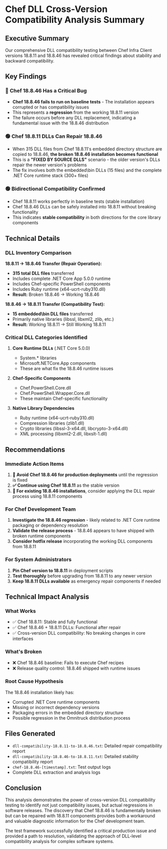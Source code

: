 Chef DLL Cross-Version Compatibility Analysis Summary
====================================================

## Executive Summary

Our comprehensive DLL compatibility testing between Chef Infra Client versions 18.8.11 and 18.8.46 has revealed critical findings about stability and backward compatibility.

## Key Findings

### 🔴 **Chef 18.8.46 Has a Critical Bug**
- **Chef 18.8.46 fails to run on baseline tests** - The installation appears corrupted or has compatibility issues
- This represents a **regression** from the working 18.8.11 version
- The failure occurs before any DLL replacement, indicating a fundamental issue with the 18.8.46 distribution

### 🟢 **Chef 18.8.11 DLLs Can Repair 18.8.46**
- When 315 DLL files from Chef 18.8.11's embedded directory structure are copied to 18.8.46, **the broken 18.8.46 installation becomes functional**
- This is a **"FIXED BY SOURCE DLLS"** scenario - the older version's DLLs repair the newer version's problems
- The fix involves both the embedded\bin DLLs (15 files) and the complete .NET Core runtime stack (300+ files)

### 🟢 **Bidirectional Compatibility Confirmed**
- Chef 18.8.11 works perfectly in baseline tests (stable installation)
- Chef 18.8.46 DLLs can be safely installed into 18.8.11 without breaking functionality
- This indicates **stable compatibility** in both directions for the core library components

## Technical Details

### DLL Inventory Comparison

**18.8.11 → 18.8.46 Transfer (Repair Operation):**
- **315 total DLL files** transferred
- Includes complete .NET Core App 5.0.0 runtime
- Includes Chef-specific PowerShell components
- Includes Ruby runtime (x64-ucrt-ruby310.dll)
- **Result:** Broken 18.8.46 → Working 18.8.46

**18.8.46 → 18.8.11 Transfer (Compatibility Test):**
- **15 embedded\bin DLL files** transferred
- Primarily native libraries (libssl, libxml2, zlib, etc.)
- **Result:** Working 18.8.11 → Still Working 18.8.11

### Critical DLL Categories Identified

1. **Core Runtime DLLs** (.NET Core 5.0.0)
   - System.* libraries
   - Microsoft.NETCore.App components
   - These are what fix the 18.8.46 runtime issues

2. **Chef-Specific Components**
   - Chef.PowerShell.Core.dll
   - Chef.PowerShell.Wrapper.Core.dll
   - These maintain Chef-specific functionality

3. **Native Library Dependencies**
   - Ruby runtime (x64-ucrt-ruby310.dll)
   - Compression libraries (zlib1.dll)
   - Crypto libraries (libssl-3-x64.dll, libcrypto-3-x64.dll)
   - XML processing (libxml2-2.dll, libxslt-1.dll)

## Recommendations

### Immediate Action Items

1. **🚨 Avoid Chef 18.8.46 for production deployments** until the regression is fixed
2. **✅ Continue using Chef 18.8.11** as the stable version
3. **🔧 For existing 18.8.46 installations**, consider applying the DLL repair process using 18.8.11 components

### For Chef Development Team

1. **Investigate the 18.8.46 regression** - likely related to .NET Core runtime packaging or dependency resolution
2. **Validate the release process** - 18.8.46 appears to have shipped with broken runtime components
3. **Consider hotfix release** incorporating the working DLL components from 18.8.11

### For System Administrators

1. **Pin Chef version to 18.8.11** in deployment scripts
2. **Test thoroughly** before upgrading from 18.8.11 to any newer version
3. **Keep 18.8.11 DLLs available** as emergency repair components if needed

## Technical Impact Analysis

### What Works
- ✅ Chef 18.8.11: Stable and fully functional
- ✅ Chef 18.8.46 + 18.8.11 DLLs: Functional after repair
- ✅ Cross-version DLL compatibility: No breaking changes in core interfaces

### What's Broken
- ❌ Chef 18.8.46 baseline: Fails to execute Chef recipes
- ❌ Release quality control: 18.8.46 shipped with runtime issues

### Root Cause Hypothesis
The 18.8.46 installation likely has:
- Corrupted .NET Core runtime components
- Missing or incorrect dependency versions
- Packaging errors in the embedded directory structure
- Possible regression in the Omnitruck distribution process

## Files Generated
- `dll-compatibility-18.8.11-to-18.8.46.txt`: Detailed repair compatibility report
- `dll-compatibility-18.8.46-to-18.8.11.txt`: Detailed stability compatibility report
- `chef-18.8.46-[timestamp].txt`: Test output logs
- Complete DLL extraction and analysis logs

## Conclusion

This analysis demonstrates the power of cross-version DLL compatibility testing to identify not just compatibility issues, but actual regressions in software releases. The discovery that Chef 18.8.46 is fundamentally broken but can be repaired with 18.8.11 components provides both a workaround and valuable diagnostic information for the Chef development team.

The test framework successfully identified a critical production issue and provided a path to resolution, validating the approach of DLL-level compatibility analysis for complex software systems.